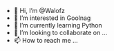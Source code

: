- 👋 Hi, I’m @Walofz
- 👀 I’m interested in Goolnag
- 🌱 I’m currently learning Python
- 💞️ I’m looking to collaborate on ...
- 📫 How to reach me ...

<!---
Walofz/Walofz is a ✨ special ✨ repository because its `README.md` (this file) appears on your GitHub profile.
You can click the Preview link to take a look at your changes.
--->
